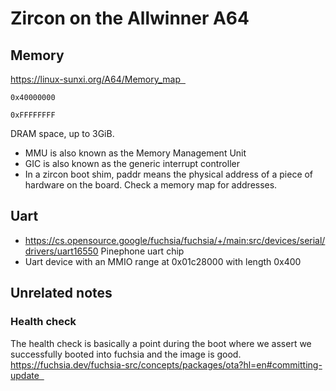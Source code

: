 # Zircon on the Allwinner A64

## Memory 
https://linux-sunxi.org/A64/Memory_map  

`0x40000000`
	
`0xFFFFFFFF`	

DRAM space, up to 3GiB. 

* MMU is also known as the Memory Management Unit 
* GIC is also known as the generic interrupt controller 
* In a zircon boot shim, paddr means the physical address of a piece of hardware on the board. Check a memory map for addresses. 

## Uart
* https://cs.opensource.google/fuchsia/fuchsia/+/main:src/devices/serial/drivers/uart16550 Pinephone uart chip 
* Uart device with an MMIO range at 0x01c28000 with length 0x400 

## Unrelated notes 

### Health check 

The health check is basically a point during the boot where we assert we successfully booted into fuchsia and the image is good. https://fuchsia.dev/fuchsia-src/concepts/packages/ota?hl=en#committing-update  

 

 
